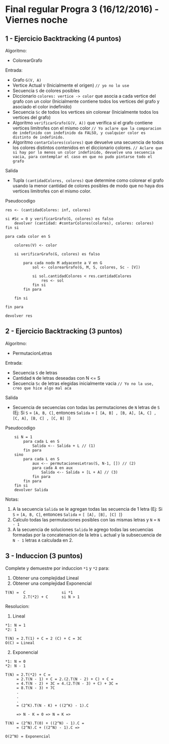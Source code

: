 # Final regular Progra 3 (16/12/2016) - Viernes noche

## 1 - Ejercicio Backtracking (4 puntos)

Algoritmo:
    
  - ColorearGrafo

Entrada:

  - Grafo `G(V, A)`
  - Vertice Actual `V` (Inicialmente el origen) `// yo no lo use`
  - Secuencia `S` de colores posibles
  - Diccionario `colores: vertice -> color` que asocia a cada vertice del grafo con un color (Inicialmente contiene todos los vertices del grafo y asociado el color indefinido)
  - Secuencia `Sc` de todos los vertices sin colorear (Inicialmente todos los vertices del grafo)
  - Algoritmo `verificarGrafo(G(V, A))` que verifica si el grafo contiene vertices limitrofes con el mismo color `// Yo aclare que la comparacion de indefinido con indefinido da FALSO, y cualquier color es distinto de indefinido.`
  - Algoritmo `contarColores(colores)` que devuelve una secuencia de todos los colores distintos contenidos en el diccionario colores. `// Aclare que si hay por lo menos un color indefinido, devuelve una secuencia vacia, para contemplar el caso en que no pudo pintarse todo el grafo`

Salida
  - Tupla `(cantidadColores, colores)` que determine como colorear el grafo usando la menor cantidad de colores posibles de modo que no haya dos vertices limitrofes con el mismo color.

Pseudocodigo
```
res <- (cantidadColores: inf, colores)

si #Sc = 0 y verificarGrafo(G, colores) es falso
    devolver (cantidad: #contarColores(colores), colores: colores)
fin si

para cada color en S

    colores(V) <- color

    si verificarGrafo(G, colores) es falso
    
        para cada nodo M adyacente a V en G
            sol <- colorearGrafo(G, M, S, colores, Sc - [V])

            si sol.cantidadColores < res.cantidadColores
                res <- sol
            fin si
        fin para

    fin si

fin para

devolver res
```

## 2 - Ejercicio Backtracking (3 puntos)

Algoritmo:
    
  - PermutacionLetras

Entrada:

  - Secuencia `S` de letras
  - Cantidad `N` de letras deseadas con N <= S
  - Secuencia `Sc` de letras elegidas inicialmente vacia `// Yo no la use, creo que hice algo mal aca`

Salida
  - Secuencia de secuencias con todas las permutaciones de `N` letras de `S` (Ej: Si `S` = `[A, B, C]`, entonces `Salida` = `[ [A, B] , [B, A], [A, C] , [C, A], [B, C] , [C, B] ]`)

Pseudocodigo
```
    si N = 1
        para cada L en S
            Salida <-- Salida + L // (1)
        fin para
    sino
        para cada L en S
            aux <-- permutacionesLetras(S, N-1, []) // (2)
            para cada A en aux
                Salida <-- Salida + [L + A] // (3)
            fin para
        fin para
    fin si
    devolver Salida
```
Notas: 

1. A la secuencia `Salida` se le agregan todas las secuencia de 1 letra (Ej: Si `S` = `[A, B, C]`, entonces `Salida` = `[ [A], [B], [C] ]`)
2. Calculo todas las permutaciones posibles con las mismas letras y `N` = `N - 1`
3. A la secuencia de soluciones `Salida` le agrego todas las secuencias formadas por la concatenacion de la letra `L` actual y la subsecuencia de `N - 1` letras `A` calculada en 2.

## 3 - Induccion (3 puntos)

Complete y demuestre por induccion `*1` y `*2` para:

1. Obtener una complejidad Lineal 
2. Obtener una complejidad Exponencial

```
T(N) =  C                si *1
        2.T(*2) + C      si N > 1
```

Resolucion:

1. Lineal

```
*1: N = 1
*2: 1

T(N) = 2.T(1) + C = 2 (C) + C = 3C
O(C) = Lineal
```


2. Exponencial

```
*1: N = 0
*2: N - 1

T(N) = 2.T(*2) + C = 
     = 2.T(N - 1) + C = 2.(2.T(N - 2) + C) + C = 
     = 4.T(N - 2) + 3C = 4.(2.T(N - 3) + C) + 3C = 
     = 8.T(N - 3) + 7C 
     .
     .
     .
     = (2^K).T(N - K) + ((2^K) - 1).C
     
     => N - K = 0 => N = K =>
     
T(N) = (2^N).T(0) + ((2^N) - 1).C = 
     = (2^N).C + ((2^N) - 1).C =>
     
O(2^N) = Exponencial
```
